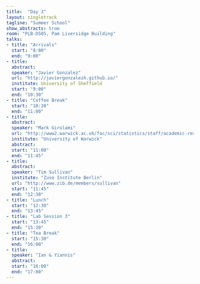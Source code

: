 ```yaml
---
title:  "Day 3"
layout: singletrack
tagline: "Summer School"
show_abstracts: true
room: "PLB-DS05, Pam Liversidge Building"
talks:
- title: "Arrivals"
  start: "8:00"
  end: "9:00"
- title:
  abstract:
  speaker: "Javier Gonzalez"
  url: "http://javiergonzalezh.github.io/"
  institute: University of Sheffield
  start: "9:00"
  end: "10:30"
- title: "Coffee Break"
  start: "10:30"
  end: "11:00"
- title: 
  abstract:
  speaker: "Mark Girolami"
  url: "http://www2.warwick.ac.uk/fac/sci/statistics/staff/academic-research/girolami/"
  institute: "University of Warwick"
  abstract: 
  start: "11:00"
  end: "11:45"
- title: 
  abstract:
  speaker: "Tim Sullivan"
  institute: "Zuse Institute Berlin"
  url: "http://www.zib.de/members/sullivan"
  start: "11:45"  
  end: "12:30"
- title: "Lunch"
  start: "12:30"
  end: "13:45"
- title: "Lab Session 3"
  start: "13:45"
  end: "15:30"
- title: "Tea Break"
  start: "15:30"
  end: "16:00"
- title:
  speaker: "Ian & Yiannis"
  abstract:
  start: "16:00"
  end: "17:00"
---
```



